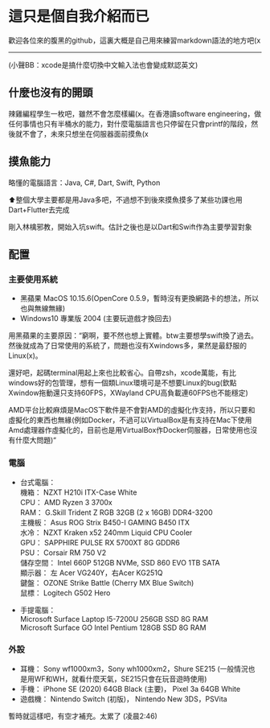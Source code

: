 # 這只是個自我介紹而已

歡迎各位來的腹黑的github，這裏大概是自己用來練習markdown語法的地方吧(x

---

(小聲BB：xcode是搞什麼切換中文輸入法也會變成默認英文)

## 什麼也沒有的開頭

辣雞編程學生一枚吧，雖然不會怎麼樣編(x。在香港讀software engineering，做任何事情也只有半桶水的能力，對什麼電腦語言也只停留在只會printf的階段，然後就不會了，未來只想坐在伺服器面前摸魚(x

## 摸魚能力

略懂的電腦語言：Java, C#, Dart, Swift, Python

⬆整個大學主要都是用Java多吧，不過想不到後來摸魚摸多了某些功課也用Dart+Flutter去完成

剛入林檎邪教，開始入坑swift。估計之後也是以Dart和Swift作為主要學習對象

## 配置

### 主要使用系統

- 黑蘋果 MacOS 10.15.6(OpenCore 0.5.9，暫時沒有更換網路卡的想法，所以也與無線無緣)  
- Windows10 專業版 2004 (主要玩遊戲才換回去)  

用黑蘋果的主要原因：“窮啊，要不然也想上實體。btw主要想學swift換了過去。然後就成為了日常使用的系統了，問題也沒有Xwindows多，果然是最舒服的Linux(x)。  

還好吧，起碼terminal用起上來也比較省心。自帶zsh，xcode萬能，有比windows好的包管理，想有一個類Linux環境可是不想要Linux的bug(欽點Xwindow拖動還只支持60FPS，XWayland CPU高負載連60FPS也不能穩定)  

AMD平台比較麻煩是MacOS下軟件是不會對AMD的虛擬化作支持，所以只要和虛擬化的東西也無緣(例如Docker，不過可以VirtualBox是有支持在Mac下使用Amd處理器作虛擬化的，目前也是用VirtualBox作Docker伺服器，日常使用也沒有什麼大問題)“

### 電腦

- 台式電腦：  
    機箱： NZXT H210i ITX-Case White  
    CPU： AMD Ryzen 3 3700x  
    RAM： G.Skill Trident Z RGB 32GB (2 x 16GB) DDR4-3200  
    主機板： Asus ROG Strix B450-I GAMING B450 ITX  
    水冷： NZXT Kraken x52 240mm Liquid CPU Cooler  
    GPU： SAPPHIRE PULSE RX 5700XT 8G GDDR6  
    PSU： Corsair RM 750 V2  
    儲存空間： Intel 660P 512GB NVMe, SSD 860 EVO 1TB SATA  
    顯示器： 左 Acer VG240Y，右Acer KG251Q  
    鍵盤： OZONE Strike Battle (Cherry MX Blue Switch)  
    鼠標： Logitech G502 Hero  

- 手提電腦：  
    Microsoft Surface Laptop I5-7200U 256GB SSD 8G RAM  
    Microsoft Surface GO Intel Pentium 128GB SSD 8G RAM

### 外設

- 耳機： Sony wf1000xm3，Sony wh1000xm2，Shure SE215 (一般情況也是用WF和WH，就看什麼天氣，SE215只會在玩音遊時使用)  
- 手機： iPhone SE (2020) 64GB Black (主要)， Pixel 3a 64GB White
- 遊戲機：  Nintendo Switch (初版)， Nintendo New 3DS，PSVita

暫時就這樣吧，有空才補充。太累了 (凌晨2:46)